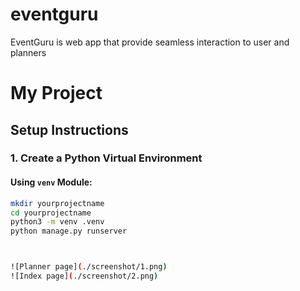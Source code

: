 # eventguru
EventGuru is web app that provide seamless interaction to user and planners

# My Project

## Setup Instructions

### 1. Create a Python Virtual Environment

#### Using `venv` Module:

```bash
mkdir yourprojectname
cd yourprojectname
python3 -m venv .venv
python manage.py runserver



![Planner page](./screenshot/1.png)
![Index page](./screenshot/2.png)
